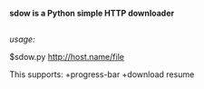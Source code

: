 **sdow is a Python simple HTTP downloader**
##
_usage:_

$sdow.py http://host.name/file


This supports:
+progress-bar
+download resume